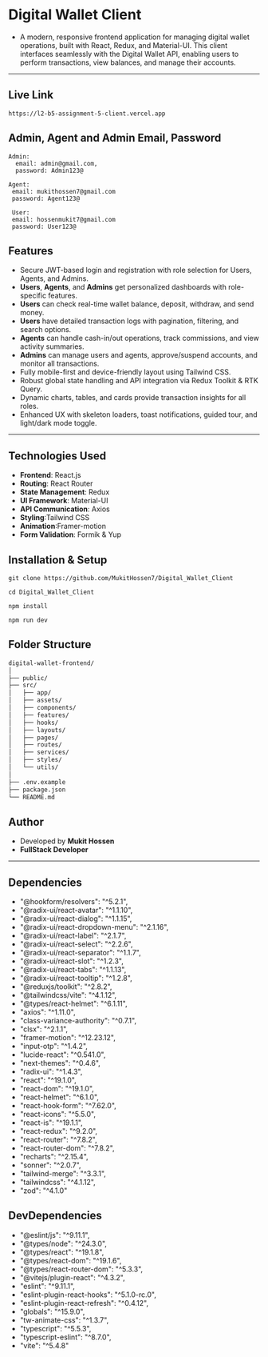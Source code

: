 # Digital Wallet Client

- A modern, responsive frontend application for managing digital wallet operations, built with React, Redux, and Material-UI. This client interfaces seamlessly with the Digital Wallet API, enabling users to perform transactions, view balances, and manage their accounts.

---

## Live Link

```
https://l2-b5-assignment-5-client.vercel.app
```

## Admin, Agent and Admin Email, Password

```
Admin:
  email: admin@gmail.com,
  password: Admin123@

Agent:
 email: mukithossen7@gmail.com
 password: Agent123@

 User:
 email: hossenmukit7@gmail.com
 password: User123@
```

## Features

- Secure JWT-based login and registration with role selection for Users, Agents, and Admins.
- **Users**, **Agents**, and **Admins** get personalized dashboards with role-specific features.
- **Users** can check real-time wallet balance, deposit, withdraw, and send money.
- **Users** have detailed transaction logs with pagination, filtering, and search options.
- **Agents** can handle cash-in/out operations, track commissions, and view activity summaries.
- **Admins** can manage users and agents, approve/suspend accounts, and monitor all transactions.
- Fully mobile-first and device-friendly layout using Tailwind CSS.
- Robust global state handling and API integration via Redux Toolkit & RTK Query.
- Dynamic charts, tables, and cards provide transaction insights for all roles.
- Enhanced UX with skeleton loaders, toast notifications, guided tour, and light/dark mode toggle.

---

## Technologies Used

- **Frontend**: React.js
- **Routing**: React Router
- **State Management**: Redux
- **UI Framework**: Material-UI
- **API Communication**: Axios
- **Styling**:Tailwind CSS
- **Animation**:Framer-motion
- **Form Validation**: Formik & Yup

## Installation & Setup

```
git clone https://github.com/MukitHossen7/Digital_Wallet_Client
```

```
cd Digital_Wallet_Client
```

```
npm install
```

```
npm run dev
```

## Folder Structure

```bash
digital-wallet-frontend/
│
├── public/
├── src/
│   ├── app/
│   ├── assets/
│   ├── components/
│   ├── features/
│   ├── hooks/
│   ├── layouts/
│   ├── pages/
│   ├── routes/
│   ├── services/
│   ├── styles/
│   └── utils/
│
├── .env.example
├── package.json
└── README.md

```

## Author

- Developed by **Mukit Hossen**
- **FullStack Developer**

---

## Dependencies

- "@hookform/resolvers": "^5.2.1",
- "@radix-ui/react-avatar": "^1.1.10",
- "@radix-ui/react-dialog": "^1.1.15",
- "@radix-ui/react-dropdown-menu": "^2.1.16",
- "@radix-ui/react-label": "^2.1.7",
- "@radix-ui/react-select": "^2.2.6",
- "@radix-ui/react-separator": "^1.1.7",
- "@radix-ui/react-slot": "^1.2.3",
- "@radix-ui/react-tabs": "^1.1.13",
- "@radix-ui/react-tooltip": "^1.2.8",
- "@reduxjs/toolkit": "^2.8.2",
- "@tailwindcss/vite": "^4.1.12",
- "@types/react-helmet": "^6.1.11",
- "axios": "^1.11.0",
- "class-variance-authority": "^0.7.1",
- "clsx": "^2.1.1",
- "framer-motion": "^12.23.12",
- "input-otp": "^1.4.2",
- "lucide-react": "^0.541.0",
- "next-themes": "^0.4.6",
- "radix-ui": "^1.4.3",
- "react": "^19.1.0",
- "react-dom": "^19.1.0",
- "react-helmet": "^6.1.0",
- "react-hook-form": "^7.62.0",
- "react-icons": "^5.5.0",
- "react-is": "^19.1.1",
- "react-redux": "^9.2.0",
- "react-router": "^7.8.2",
- "react-router-dom": "^7.8.2",
- "recharts": "^2.15.4",
- "sonner": "^2.0.7",
- "tailwind-merge": "^3.3.1",
- "tailwindcss": "^4.1.12",
- "zod": "^4.1.0"

## DevDependencies

- "@eslint/js": "^9.11.1",
- "@types/node": "^24.3.0",
- "@types/react": "^19.1.8",
- "@types/react-dom": "^19.1.6",
- "@types/react-router-dom": "^5.3.3",
- "@vitejs/plugin-react": "^4.3.2",
- "eslint": "^9.11.1",
- "eslint-plugin-react-hooks": "^5.1.0-rc.0",
- "eslint-plugin-react-refresh": "^0.4.12",
- "globals": "^15.9.0",
- "tw-animate-css": "^1.3.7",
- "typescript": "^5.5.3",
- "typescript-eslint": "^8.7.0",
- "vite": "^5.4.8"
